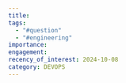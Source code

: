 ```yaml
---
title: 
tags:
  - "#question"
  - "#engineering"
importance: 
engagement: 
recency_of_interest: 2024-10-08
category: DEVOPS
---
```


